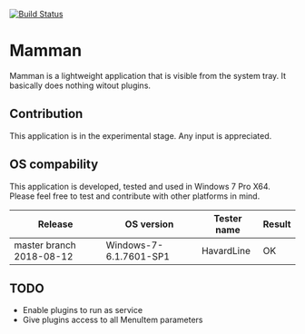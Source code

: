 [![Build Status](https://travis-ci.org/LTS-AS/Mamman.svg?branch=master)](https://travis-ci.org/LTS-AS/Mamman)

# Mamman

Mamman is a lightweight application that is visible from the system tray. It basically does nothing witout plugins.

## Contribution

This application is in the experimental stage. Any input is appreciated.

## OS compability

This application is developed, tested and used in Windows 7 Pro X64. Please feel free to test and contribute with other platforms in mind.

Release | OS version | Tester name | Result
--- | --- | --- | ---
master branch 2018-08-12 | Windows-7-6.1.7601-SP1 | HavardLine | OK

## TODO

- Enable plugins to run as service
- Give plugins access to all MenuItem parameters

